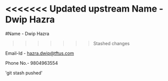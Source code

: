 <<<<<<< Updated upstream
Name - Dwip Hazra
=======

#Name - Dwip Hazra
>>>>>>> Stashed changes

Email-Id - hazra.dwip@tftus.com

Phone No.- 9804963554

'git stash pushed'


